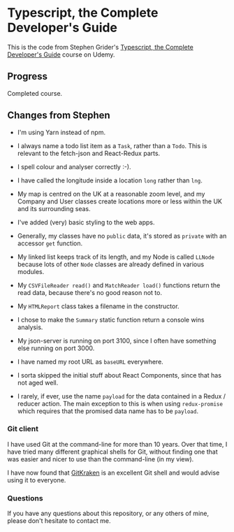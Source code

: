 # Typescript, the Complete Developer's Guide

This is the code from Stephen Grider's [Typescript, the Complete Developer's Guide](https://www.udemy.com/course/typescript-the-complete-developers-guide) course on Udemy.

## Progress

Completed course.

## Changes from Stephen

* I'm using Yarn instead of npm.

* I always name a todo list item as a `Task`, rather than a `Todo`.
  This is relevant to the fetch-json and React-Redux parts.

* I spell colour and analyser correctly :-).

* I have called the longitude inside a location `long` rather than `lng`.

* My map is centred on the UK at a reasonable zoom level, and my Company and
  User classes create locations more or less within the UK and its surrounding seas.

* I've added (very) basic styling to the web apps.

* Generally, my classes have no `public` data, it's stored as `private` with
  an accessor `get` function.

* My linked list keeps track of its length, and my Node is called `LLNode`
  because lots of other `Node` classes are already defined in various modules.

* My `CSVFileReader read()` and `MatchReader load()` functions return the
  read data, because there's no good reason not to.

* My `HTMLReport` class takes a filename in the constructor.

* I chose to make the `Summary` static function return a console wins analysis.

* My json-server is running on port 3100, since I often have something else running
  on port 3000.

* I have named my root URL as `baseURL` everywhere.

* I sorta skipped the initial stuff about React Components, since that has not aged well.

* I rarely, if ever, use the name `payload` for the data contained in a Redux /
  reducer action. The main exception to this is when using `redux-promise` which
  requires that the promised data name has to be `payload`.

### Git client

I have used Git at the command-line for more than 10 years. Over that time,
I have tried many different graphical shells for Git, without finding one
that was easier and nicer to use than the command-line (in my view).

I have now found that [GitKraken](https://www.gitkraken.com) is an excellent
Git shell and would advise using it to everyone.

### Questions

If you have any questions about this repository, or any others of mine, please
don't hesitate to contact me.
